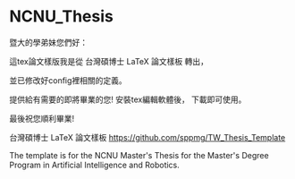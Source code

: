 # NCNU_Thesis
暨大的學弟妹您們好：

這tex論文樣版我是從 台灣碩博士 LaTeX 論文樣板 轉出，

並已修改好config裡相關的定義。

提供給有需要的即將畢業的您!
安裝tex編輯軟體後，
下載即可使用。

最後祝您順利畢業!

台灣碩博士 LaTeX 論文樣板
https://github.com/sppmg/TW_Thesis_Template

The template is for the NCNU Master's Thesis for the Master's Degree Program in Artificial Intelligence and Robotics.
